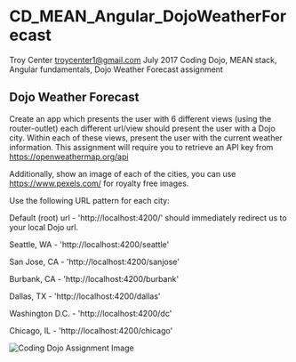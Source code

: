 # CD_MEAN_Angular_DojoWeatherForecast
Troy Center troycenter1@gmail.com July 2017 
Coding Dojo, MEAN stack, Angular fundamentals, Dojo Weather Forecast assignment

## Dojo Weather Forecast
Create an app which presents the user with 6 different views (using the router-outlet) each different url/view should present the user with a Dojo city. Within each of these views, present the user with the current weather information. This assignment will require you to retrieve an API key from https://openweathermap.org/api

Additionally, show an image of each of the cities, you can use https://www.pexels.com/ for royalty free images.

Use the following URL pattern for each city:

Default (root) url - 'http://localhost:4200/' should immediately redirect us to your local Dojo url. 

Seattle, WA - 'http://localhost:4200/seattle'

San Jose, CA - 'http://localhost:4200/sanjose'

Burbank, CA - 'http://localhost:4200/burbank'

Dallas, TX - 'http://localhost:4200/dallas'

Washington D.C. - 'http://localhost:4200/dc'

Chicago, IL - 'http://localhost:4200/chicago'

<img src="https://s3.amazonaws.com/General_V88/boomyeah2015/codingdojo/curriculum/content/chapter/Angular-DojoWeatherForecast.png" alt="Coding Dojo Assignment Image">
